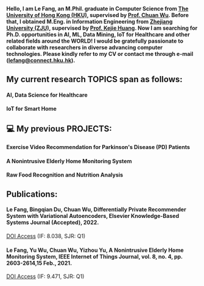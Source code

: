 #### Hello, I am Le Fang, an M.Phil. graduate in Computer Science from [The University of Hong Kong (HKU)](https://www.hku.hk/), supervised by [Prof. Chuan Wu](https://i.cs.hku.hk/~cwu/index.html). Before that, I obtained M.Eng. in Information Engineering from [Zhejiang University (ZJU)](https://www.zju.edu.cn/english/), supervised by [Prof. Kejie Huang](https://person.zju.edu.cn/en/huangkejie). Now I am searching for Ph.D. opportunities in  AI, ML, Data Mining, IoT for Healthcare and other related fields around the WORLD! I would be gratefully passionate to collaborate with researchers in diverse advancing computer technologies. Please kindly refer to my CV  or contact me through e-mail (lefang@connect.hku.hk).

## My current research TOPICS span as follows:
#### AI, Data Science for Healthcare
#### IoT for Smart Home

## :computer:	My previous PROJECTS:
#### Exercise Video Recommendation for Parkinson's Disease (PD) Patients
#### A Nonintrusive Elderly Home Monitoring System
#### Raw Food Recognition and Nutrition Analysis


## Publications:
#### Le Fang, Bingqian Du, Chuan Wu, Differentially Private Recommender System with Variational Autoencoders, Elsevier Knowledge-Based Systems Journal (Accepted), 2022. 
[DOI Access](https://doi.org/10.1016/j.knosys.2022.109044) (IF: 8.038, SJR: Q1)


#### Le Fang, Yu Wu, Chuan Wu, Yizhou Yu, A Nonintrusive Elderly Home Monitoring System, IEEE Internet of Things Journal, vol. 8, no. 4, pp. 2603-2614,15 Feb., 2021. 
[DOI Access](https://ieeexplore.ieee.org/document/9177049) (IF: 9.471, SJR: Q1)
